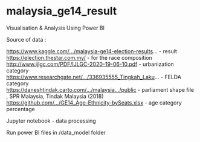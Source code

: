 # malaysia_ge14_result
Visualisation &amp; Analysis Using Power BI

Source of data :

https://www.kaggle.com/.../malaysia-ge14-election-results... - result <br>
https://election.thestar.com.my/ - for the race composition <br>
http://www.ijlgc.com/PDF/IJLGC-2020-19-06-10.pdf - urbanization category <br>
https://www.researchgate.net/.../336935555_Tingkah_Laku... - FELDA category <br>
https://daneshtindak.carto.com/.../malaysia.../public - parliament shape file , SPR Malaysia, Tindak Malaysia (2018) <br>
https://github.com/.../GE14_Age-Ethnicity-bySeats.xlsx - age category percentage <br>

Jupyter notebook - data processing <br>

Run power BI files in /data_model folder
